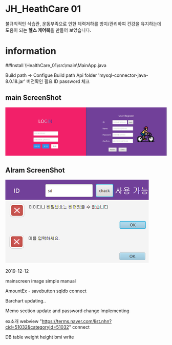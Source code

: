 # JH_HeathCare 01

불규칙적인 식습관, 운동부족으로 인한 체력저하를 방지/관리하여 건강을 유지하는데 도움이 되는 **헬스 케어북**을 만들어 보았습니다.

# information
##Install
  \HealthCare_01\src\main\MainApp.java
  
  
  Build path -> Configue Build path
  Api folder 'mysql-connector-java-8.0.18.jar' 버전확인 필요
  ID password 체크
  
  main ScreenShot
  ---------------------
  ![ex_screenshot](/ScreenShot/main.jpg)
  
  
  Alram ScreenShot
  ---------------------
  ![ex_screenshot](/ScreenShot/popup.jpg)
  
  
  
2019-12-12

mainscreen image simple manual

AmountEx - savebutton sqldb connect

Barchart updating..

Memo section update and password change Implementing

ex소개 webview "https://terms.naver.com/list.nhn?cid=51032&categoryId=51032" connect

DB table weight height bmi write
  
  
  
  
